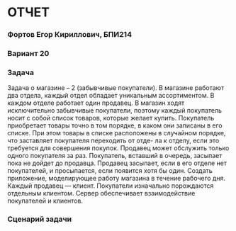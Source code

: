 # ОТЧЕТ
### Фортов Егор Кириллович, БПИ214
### Вариант 20
### Задача
Задача о магазине – 2 (забывчивые покупатели). В магазине работают два отдела, каждый отдел обладает уникальным ассортиментом. В каждом отделе работает один продавец. В магазин ходят исключительно забывчивые покупатели, поэтому каждый покупатель носит с собой список товаров, которые желает купить. Покупатель приобретает товары точно в том порядке, в каком они записаны в его списке. При этом товары в списке расположены в случайном порядке, что заставляет покупателя переходить от отде- ла к отделу, если это требуется для совершения покупок. Продавец может обслужить только одного покупателя за раз. Покупатель, вставший в очередь, засыпает пока не дойдет до продавца. Продавец засыпает, если в его отделе нет покупателей, и просыпается, если появится хотя бы один. Создать приложение, моделирующее работу магазина в течение рабочего дня. Каждый продавец — клиент. Покупатели изначально порождаются отдельным клиентом. Сервер обеспечивает взаимодействие покупателей и клиентов.
### Сценарий задачи
